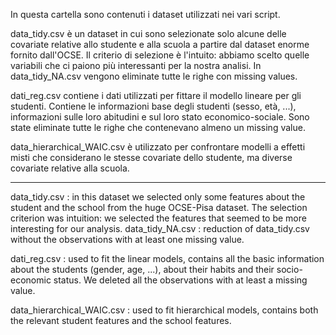 In questa cartella sono contenuti i dataset utilizzati nei vari script.

data_tidy.csv è un dataset in cui sono selezionate solo alcune delle covariate relative allo studente e alla scuola
a partire dal dataset enorme fornito dall'OCSE. Il criterio di selezione è l'intuito: abbiamo scelto quelle variabili
che ci paiono più interessanti per la nostra analisi. In data_tidy_NA.csv vengono eliminate tutte le righe con missing values.

dati_reg.csv contiene i dati utilizzati per fittare il modello lineare per gli studenti. 
Contiene le informazioni base degli studenti (sesso, età, ...), informazioni sulle loro abitudini e sul loro stato economico-sociale.
Sono state eliminate tutte le righe che contenevano almeno un missing value.

data_hierarchical_WAIC.csv è utilizzato per confrontare modelli a effetti misti che considerano le stesse covariate dello 
studente, ma diverse covariate relative alla scuola. 

----------------------------------------------------------------------------
data_tidy.csv : in this dataset we selected only some features about the student and the school from the huge OCSE-Pisa dataset.
The selection criterion was intuition: we selected the features that seemed to be more interesting for our analysis.
data_tidy_NA.csv : reduction of data_tidy.csv without the observations with at least one missing value.

dati_reg.csv : used to fit the linear models, contains all the basic information about the students (gender, age, ...), 
about their habits and their socio-economic status. We deleted all the observations with at least a missing value.

data_hierarchical_WAIC.csv : used to fit hierarchical models, contains both the relevant student features and the school features.
